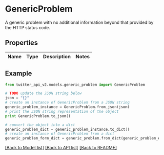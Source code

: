 # GenericProblem

A generic problem with no additional information beyond that provided by the HTTP status code.

## Properties
Name | Type | Description | Notes
------------ | ------------- | ------------- | -------------

## Example

```python
from twitter_api_v2.models.generic_problem import GenericProblem

# TODO update the JSON string below
json = "{}"
# create an instance of GenericProblem from a JSON string
generic_problem_instance = GenericProblem.from_json(json)
# print the JSON string representation of the object
print GenericProblem.to_json()

# convert the object into a dict
generic_problem_dict = generic_problem_instance.to_dict()
# create an instance of GenericProblem from a dict
generic_problem_form_dict = generic_problem.from_dict(generic_problem_dict)
```
[[Back to Model list]](../README.md#documentation-for-models) [[Back to API list]](../README.md#documentation-for-api-endpoints) [[Back to README]](../README.md)


